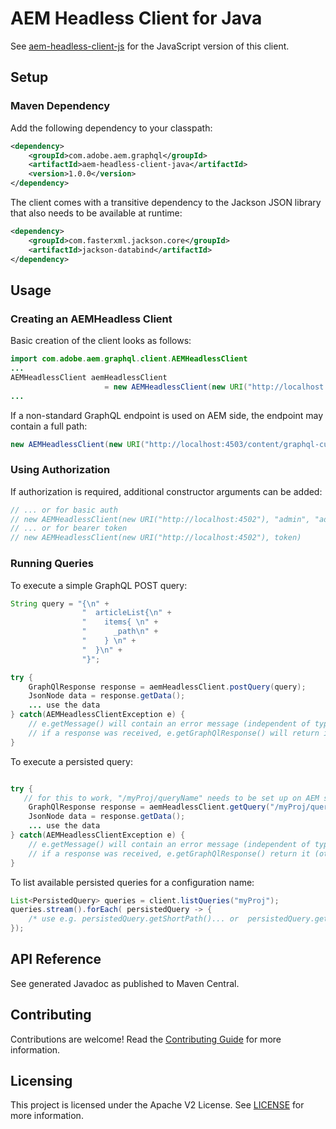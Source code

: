 # AEM Headless Client for Java

See [aem-headless-client-js](https://github.com/adobe/aem-headless-client-js) for the JavaScript version of this client.

## Setup

### Maven Dependency

Add the following dependency to your classpath:

```xml
<dependency>
	<groupId>com.adobe.aem.graphql</groupId>
	<artifactId>aem-headless-client-java</artifactId>
	<version>1.0.0</version>
</dependency>
```

The client comes with a transitive dependency to the Jackson JSON library that also needs to be available at runtime:
 
```xml
<dependency>
	<groupId>com.fasterxml.jackson.core</groupId>
	<artifactId>jackson-databind</artifactId>
</dependency>
```

## Usage

### Creating an AEMHeadless Client

Basic creation of the client looks as follows: 

```java
import com.adobe.aem.graphql.client.AEMHeadlessClient
...
AEMHeadlessClient aemHeadlessClient 
                     = new AEMHeadlessClient(new URI("http://localhost:4503"));
...
```

If a non-standard GraphQL endpoint is used on AEM side, the endpoint may contain a full path:

```java
new AEMHeadlessClient(new URI("http://localhost:4503/content/graphql-custom"));
```
### Using Authorization

If authorization is required, additional constructor arguments can be added:

```java
// ... or for basic auth
// new AEMHeadlessClient(new URI("http://localhost:4502"), "admin", "admin")
// ... or for bearer token
// new AEMHeadlessClient(new URI("http://localhost:4502"), token)
```

### Running Queries 

To execute a simple GraphQL POST query:

```java
String query = "{\n" + 
				"  articleList{\n" + 
				"    items{ \n" + 
				"      _path\n" + 
				"    } \n" + 
				"  }\n" + 
				"}";

try {
	GraphQlResponse response = aemHeadlessClient.postQuery(query);
	JsonNode data = response.getData();
	... use the data
} catch(AEMHeadlessClientException e) {
	// e.getMessage() will contain an error message (independent of type of error)
	// if a response was received, e.getGraphQlResponse() will return it (otherwise null)
}
```
To execute a persisted query:

```java

try {
   // for this to work, "/myProj/queryName" needs to be set up on AEM side
	GraphQlResponse response = aemHeadlessClient.getQuery("/myProj/queryName");
	JsonNode data = response.getData();
	... use the data
} catch(AEMHeadlessClientException e) {
	// e.getMessage() will contain an error message (independent of type of error)
	// if a response was received, e.getGraphQlResponse() return it (otherwise null)
}
```

To list available persisted queries for a configuration name:

```java
List<PersistedQuery> queries = client.listQueries("myProj");
queries.stream().forEach( persistedQuery -> { 
    /* use e.g. persistedQuery.getShortPath()... or  persistedQuery.getQuery() */ 
});
```

## API Reference

See generated Javadoc as published to Maven Central.


## Contributing

Contributions are welcome! Read the [Contributing Guide](./.github/CONTRIBUTING.md) for more information.

## Licensing

This project is licensed under the Apache V2 License. See [LICENSE](LICENSE) for more information.
